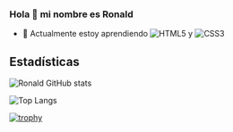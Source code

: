 ### Hola 👋 mi nombre es Ronald

- 🌱 Actualmente estoy aprendiendo ![HTML5](https://img.shields.io/badge/-HTML5-%23E44D27?style=flat-square&logo=html5&logoColor=ffffff) y ![CSS3](https://img.shields.io/badge/-CSS3-%231572B6?style=flat-square&logo=css3)

<!--
**robeurve/robeurve** is a ✨ _special_ ✨ repository because its `README.md` (this file) appears on your GitHub profile.

Here are some ideas to get you started:

- 🔭 I’m currently working on ...

- 👯 I’m looking to collaborate on ...
- 🤔 I’m looking for help with ...
- 💬 Ask me about ...
- 📫 How to reach me: ...
- 😄 Pronouns: ...
- ⚡ Fun fact: ...
-->
## Estadísticas

![Ronald GitHub stats](https://github-readme-stats.vercel.app/api?username=robeurve&show_icons=true&theme=radical)

![Top Langs](https://github-readme-stats.vercel.app/api/top-langs/?username=robeurve)

[![trophy](https://github-profile-trophy.vercel.app/?username=robeurve&theme=juicyfresh)](https://github.com/robeurve/github-profile-trophy)

